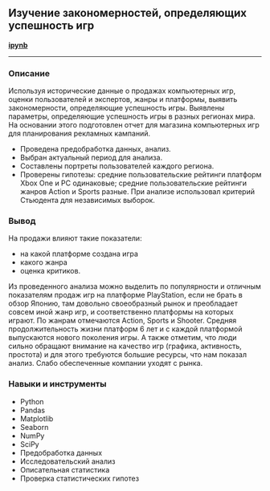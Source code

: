 ## Изучение закономерностей, определяющих успешность игр
<b><a href = "https://github.com/Dereglazovs/yandex-praktikum/blob/main/Project_4/4.%20%D0%90%D0%BD%D0%B0%D0%BB%D0%B8%D0%B7%20%D0%BF%D1%80%D0%BE%D0%B4%D0%B0%D0%B6%20%D0%BA%D0%BE%D0%BC%D0%BF%D1%8C%D1%8E%D1%82%D0%B5%D1%80%D0%BD%D1%8B%D1%85%20%D0%B8%D0%B3%D1%801.ipynb">
ipynb
</a></b>
___
### Описание
Используя исторические данные о продажах компьютерных игр, оценки пользователей и экспертов, жанры и платформы, выявить закономерности, определяющие успешность игры.
Выявлены параметры, определяющие успешность игры в разных регионах мира. На основании этого подготовлен отчет для магазина компьютерных игр для планирования рекламных кампаний.
- Проведена предобработка данных, анализ.
- Выбран актуальный период для анализа.
- Составлены портреты пользователей каждого региона.
- Проверены гипотезы: средние пользовательские рейтинги платформ Xbox One и PC одинаковые;
средние пользовательские рейтинги жанров Action и Sports разные.
При анализе использовал критерий Стьюдента для независимых выборок.
### Вывод
На продажи влияют такие показатели:
- на какой платформе создана игра
- какого жанра
- оценка критиков.

Из проведенного анализа можно выделить по популярности и отличным показателям продаж игр на платформе PlayStation, если не брать в обзор Японию, там довольно своеобразный рынок и преобладает совсем иной жанр игр, и соответственно платформы на которых играют.
По жанрам отмечаются Action, Sports и Shooter. Средняя продолжительность жизни платформ 6 лет и с каждой платформой выпускаются нового поколения игры. А также отметим, что люди сильно обращают внимание на качество игр (графика, активность, простота) и для этого требуются большие ресурсы, что нам показал анализ. Слабо обеспеченные компании уходят с рынка.
### Навыки и инструменты
* Python
* Pandas
* Matplotlib
* Seaborn
* NumPy
* SciPy
* Предобработка данных
* Исследовательский анализ
* Описательная статистика
* Проверка статистических гипотез
